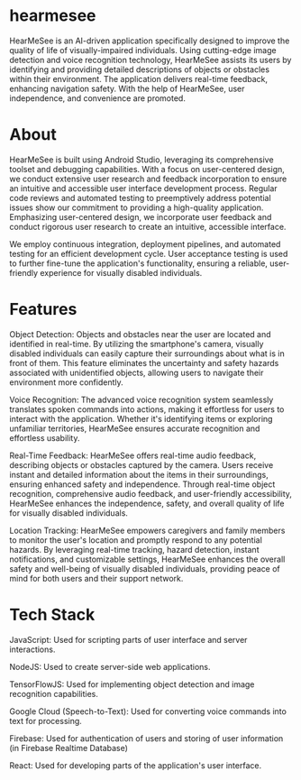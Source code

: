 # hearmesee

HearMeSee is an AI-driven application specifically designed to improve the quality of life of visually-impaired individuals. Using cutting-edge image detection and voice recognition technology, HearMeSee assists its users by identifying and providing detailed descriptions of objects or obstacles within their environment. The application delivers real-time feedback, enhancing navigation safety. With the help of HearMeSee, user independence, and convenience are promoted.


# About

HearMeSee is built using Android Studio, leveraging its comprehensive toolset and debugging capabilities. With a focus on user-centered design, we conduct extensive user research and feedback incorporation to ensure an intuitive and accessible user interface development process. Regular code reviews and automated testing to preemptively address potential issues show our commitment to providing a high-quality application. Emphasizing user-centered design, we incorporate user feedback and conduct rigorous user research to create an intuitive, accessible interface. 

We employ continuous integration, deployment pipelines, and automated testing for an efficient development cycle. User acceptance testing is used to further fine-tune the application's functionality, ensuring a reliable, user-friendly experience for visually disabled individuals.

# Features

Object Detection: Objects and obstacles near the user are located and identified in real-time. By utilizing the smartphone's camera, visually disabled individuals can easily capture their surroundings about what is in front of them. This feature eliminates the uncertainty and safety hazards associated with unidentified objects, allowing users to navigate their environment more confidently.

Voice Recognition: The advanced voice recognition system seamlessly translates spoken commands into actions, making it effortless for users to interact with the application. Whether it's identifying items or exploring unfamiliar territories, HearMeSee ensures accurate recognition and effortless usability.

Real-Time Feedback: HearMeSee offers real-time audio feedback, describing objects or obstacles captured by the camera. Users receive instant and detailed information about the items in their surroundings, ensuring enhanced safety and independence. Through real-time object recognition, comprehensive audio feedback, and user-friendly accessibility, HearMeSee enhances the independence, safety, and overall quality of life for visually disabled individuals.

Location Tracking: HearMeSee empowers caregivers and family members to monitor the user's location and promptly respond to any potential hazards. By leveraging real-time tracking, hazard detection, instant notifications, and customizable settings, HearMeSee enhances the overall safety and well-being of visually disabled individuals, providing peace of mind for both users and their support network.

# Tech Stack

JavaScript: Used for scripting parts of user interface and server interactions.

NodeJS: Used to create server-side web applications.

TensorFlowJS: Used for implementing object detection and image recognition capabilities.

Google Cloud (Speech-to-Text): Used for converting voice commands into text for processing.

Firebase: Used for authentication of users and storing of user information (in Firebase Realtime Database)

React: Used for developing parts of the application's user interface.
